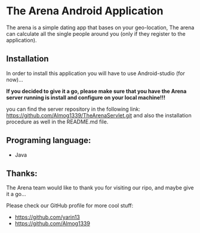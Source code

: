 # The Arena Android Application
The arena is a simple dating app that bases on your geo-location,
The arena can calculate all the single people around you (only if they register to the application).

## Installation 
In order to install this application you will have to use Android-studio (for now)...

**If you decided to give it a go, please make sure that you have the Arena server running is install and configure on your local machine!!!**

you can find the server repository in the following link: https://github.com/Almog1339/TheArenaServlet.git and also the installation procedure as well in the README.md file. 

## Programing language:

* Java

## Thanks:
The Arena team would like to thank you for visiting our ripo, 
and maybe give it a go...

Please check our GitHub profile for more cool stuff: 
* https://github.com/yarin13
* https://github.com/Almog1339
